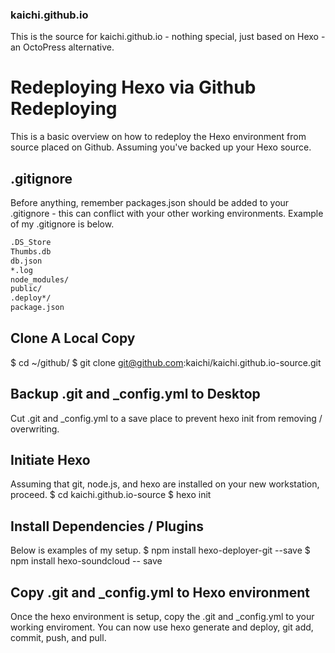 ### kaichi.github.io

This is the source for kaichi.github.io - nothing special, just based on Hexo - an OctoPress alternative.

# Redeploying Hexo via Github Redeploying
This is a basic overview on how to redeploy the Hexo environment from source placed on Github. Assuming you've backed up your Hexo source.

## .gitignore
Before anything, remember packages.json should be added to your .gitignore - this can conflict with your other working environments. Example of my .gitignore is below.
``` bash
.DS_Store
Thumbs.db
db.json
*.log
node_modules/
public/
.deploy*/
package.json
```
## Clone A Local Copy
$ cd ~/github/
$ git clone git@github.com:kaichi/kaichi.github.io-source.git

## Backup .git and _config.yml to Desktop
Cut .git and _config.yml to a save place to prevent hexo init from removing / overwriting.

## Initiate Hexo
Assuming that git, node.js, and hexo are installed on your new workstation, proceed.
$ cd kaichi.github.io-source
$ hexo init

## Install Dependencies / Plugins
Below is examples of my setup.
$ npm install hexo-deployer-git --save
$ npm install hexo-soundcloud -- save

## Copy .git and _config.yml to Hexo environment
Once the hexo environment is setup, copy the .git and _config.yml to your working enviroment. You can now use hexo generate and deploy, git add, commit, push, and pull.
